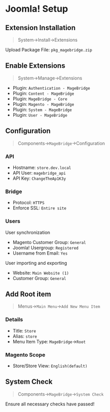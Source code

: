 # Joomla! Setup

## Extension Installation

> System->Install->Extensions

Upload Package File: `pkg_magebridge.zip`

## Enable Extensions

> System->Manage->Extensions

- Plugin: `Authentication - MageBridge`
- Plugin: `Content - MageBridge`
- Plugin: `MageBridge - Core`
- Plugin: `Magento - MageBridge`
- Plugin: `System - MageBridge`
- Plugin: `User - MageBridge`

## Configuration

> Components->`MageBridge`->Configuration

### API

- Hostname: `store.dev.local`
- API User: `magebridge_api`
- API Key: `ChangeTheAp1K3y`

### Bridge

- Protocol: `HTTPS`
- Enforce SSL: `Entire site`

### Users

User synchronization

- Magento Customer Group: `General`
- Joomla! Usergroup: `Registered`
- Username from Email: `Yes`

User importing and exporting

- Website: `Main Website (1)`
- Customer Group: `General`

## Add Root item

> Menus->`Main Menu`->`Add New Menu Item`

### Details

- Title: `Store`
- Alias: `store`
- Menu Item Type: `MageBridge`->`Root`

### Magento Scope

- Store/Store View: `English(default)`

## System Check

> Components->`MageBridge`->`System Check`

Ensure all necessary checks have passed!
